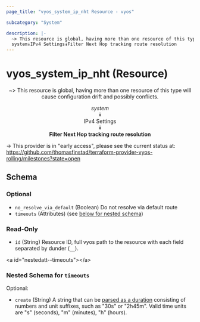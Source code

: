 ```yaml
---
page_title: "vyos_system_ip_nht Resource - vyos"

subcategory: "System"

description: |- 
  ~> This resource is global, having more than one resource of this type will cause configuration drift and possibly conflicts.
  system⯯IPv4 Settings⯯Filter Next Hop tracking route resolution
---
```


# vyos_system_ip_nht (Resource)
<center>

~> This resource is global, having more than one resource of this type will cause configuration drift and possibly conflicts.

*system*  
⯯  
IPv4 Settings  
⯯  
**Filter Next Hop tracking route resolution**


</center>

-> This provider is in "early access", please see the current status at: https://github.com/thomasfinstad/terraform-provider-vyos-rolling/milestones?state=open

## Schema

### Optional

- `no_resolve_via_default` (Boolean) Do not resolve via default route
- `timeouts` (Attributes) (see [below for nested schema](#nestedatt--timeouts))

### Read-Only

- `id` (String) Resource ID, full vyos path to the resource with each field separated by dunder (`__`).

&lt;a id=&#34;nestedatt--timeouts&#34;&gt;&lt;/a&gt;
### Nested Schema for `timeouts`

Optional:

- `create` (String) A string that can be [parsed as a duration](https://pkg.go.dev/time#ParseDuration) consisting of numbers and unit suffixes, such as &#34;30s&#34; or &#34;2h45m&#34;. Valid time units are &#34;s&#34; (seconds), &#34;m&#34; (minutes), &#34;h&#34; (hours).  
